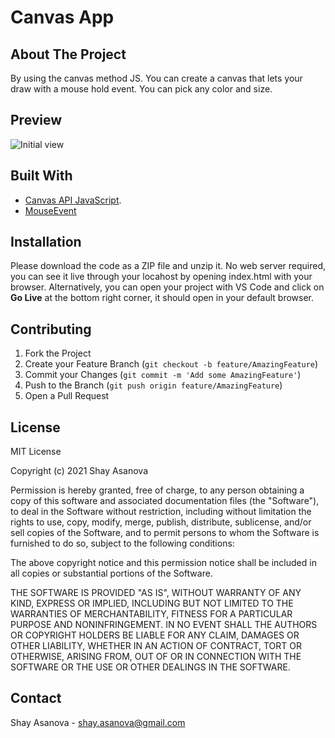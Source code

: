 # Canvas App

## About The Project

By using the canvas method JS. You can create a canvas that lets your draw with a mouse hold event.
You can pick any color and size.

## Preview

![Initial view](media/image1.gif)

## Built With

- [Canvas API JavaScript](https://developer.mozilla.org/en-US/docs/Web/API/Canvas_API).
- [MouseEvent](https://developer.mozilla.org/en-US/docs/Web/API/MouseEvent)

## Installation

Please download the code as a ZIP file and unzip it. No web server required, you can see it live through your locahost by opening index.html with your browser. Alternatively, you can open your project with VS Code and click on **Go Live** at the bottom right corner, it should open in your default browser.

## Contributing

1. Fork the Project
2. Create your Feature Branch (`git checkout -b feature/AmazingFeature`)
3. Commit your Changes (`git commit -m 'Add some AmazingFeature'`)
4. Push to the Branch (`git push origin feature/AmazingFeature`)
5. Open a Pull Request

## License

MIT License

Copyright (c) 2021 Shay Asanova

Permission is hereby granted, free of charge, to any person obtaining a copy
of this software and associated documentation files (the "Software"), to deal
in the Software without restriction, including without limitation the rights
to use, copy, modify, merge, publish, distribute, sublicense, and/or sell
copies of the Software, and to permit persons to whom the Software is
furnished to do so, subject to the following conditions:

The above copyright notice and this permission notice shall be included in all
copies or substantial portions of the Software.

THE SOFTWARE IS PROVIDED "AS IS", WITHOUT WARRANTY OF ANY KIND, EXPRESS OR
IMPLIED, INCLUDING BUT NOT LIMITED TO THE WARRANTIES OF MERCHANTABILITY,
FITNESS FOR A PARTICULAR PURPOSE AND NONINFRINGEMENT. IN NO EVENT SHALL THE
AUTHORS OR COPYRIGHT HOLDERS BE LIABLE FOR ANY CLAIM, DAMAGES OR OTHER
LIABILITY, WHETHER IN AN ACTION OF CONTRACT, TORT OR OTHERWISE, ARISING FROM,
OUT OF OR IN CONNECTION WITH THE SOFTWARE OR THE USE OR OTHER DEALINGS IN THE
SOFTWARE.

## Contact

Shay Asanova - shay.asanova@gmail.com
